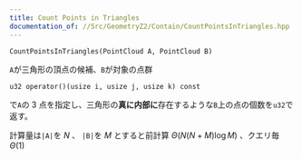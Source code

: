 ```yaml
---
title: Count Points in Triangles
documentation_of: //Src/GeometryZ2/Contain/CountPointsInTriangles.hpp
---
```


```
CountPointsInTriangles(PointCloud A, PointCloud B)
```

`A`が三角形の頂点の候補、`B`が対象の点群

```
u32 operator()(usize i, usize j, usize k) const
```

で`A`の $3$ 点を指定し、三角形の**真に内部に**存在するような`B`上の点の個数を`u32`で返す。

計算量は`|A|`を $N$ 、 `|B|`を $M$ とすると前計算 $\Theta(N(N+M)\log M)$ 、クエリ毎 $\Theta(1)$ 
